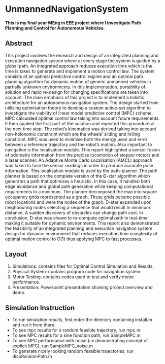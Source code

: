 UnmannedNavigationSystem
========================

<b>This is my final year MEng in EEE project where I investigate Path Planning and Control for Autonomous Vehicles.</b>
<h2>Abstract</h2>
This project involves the research and design of an integrated planning and execution navigation system where at every stage the system is guided by a global path. An integrated approach reduces execution time which is the time is takes to generate and implement a motion control law. The system consists of an optimal predictive control regime and an optimal path planning algorithm for dynamic motion of generic unmanned vehicles in partially unknown environments. In this implementation, portability of solution and rapid re-design for changing specifications are taken into account. The main emphasis of this project is to implement a holistic architecture for an autonomous navigation system. The design started from utilising optimisation theory to develop a custom active-set algorithm to investigate the viability of linear model predictive control (MPC) scheme. MPC calculated optimal control law taking into account future requirements. It then applied the first part of the solution and repeated this procedure at the next time step. The robot’s kinematics was derived taking into account non-holonomic constraint which are the wheels’ sliding and rolling constraint. MPC was used to minimise both the energy used and error between a reference trajectory and the robot’s motion. Also important to navigation is the localisation module. This report highlighted a sensor fusion of odometry information from the precise locomotion of stepper motors and a laser scanner. An Adaptive Monte Carlo Localisation (AMCL) approach was taken to fuse the sensor readings in order to produce accurate pose information. This localisation module is used by the path-planner. The path planner is based on the complete version of the D-star algorithm which generates a path that optimises a heuristic. In this case, it handled both edge avoidance and global path generation while keeping computational requirements to a minimum. The planner decomposed the map into square occupancy grids represented as a graph. These grids became possible robot locations and were the nodes of the graph. D-star expanded upon neighbouring nodes selecting a sequence that would result in minimum distance. A sudden discovery of obstacles can change path cost. In conclusion, D-star was shown to re-compute optimal path in real-time making it suitable for dynamic environments. This report also demonstrated the feasibility of an integrated planning and execution navigation system design for dynamic environment that reduces execution time complexity of optimal motion control to O(1) thus applying MPC to fast processes.

<h2>Layout</h2>
<ol>
<li> Simulations: contains files for Optimal Control Simulation and Results.</li>
<li> Physical System: contains program code for navigation system.</li>
<li> Motor Testing: contains codes used to test and verify motor performance.</li>
<li> Presentation: Powerpoint presentation showing project overview and demo.</li>
</ol>
<h2> Simulation Instruction </h2>
<ul>
<li>	To run simulation results, first enter the directory containing install.m and run it from there.</li>
<li>	To see mpc results for a random feasible trajectory, run mpc.m</li>
<li>	To see MPC results for a sine function path, run SampleMPC.m</li>
<li>  To see MPC performance with noise (i.e demonstrating concept of explicit MPC), run SampleMPC_noise.m</li>
<li>	To generate nicely looking random feasible trajectories, run dispRandomPath.m</li>
</ul>
